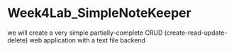 # Week4Lab_SimpleNoteKeeper
  we will create a very simple partially-complete CRUD (create-read-update-delete) web application with a text file backend
